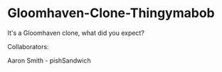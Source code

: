 # Gloomhaven-Clone-Thingymabob
It's a Gloomhaven clone, what did you expect?

Collaborators:

Aaron Smith - pishSandwich
